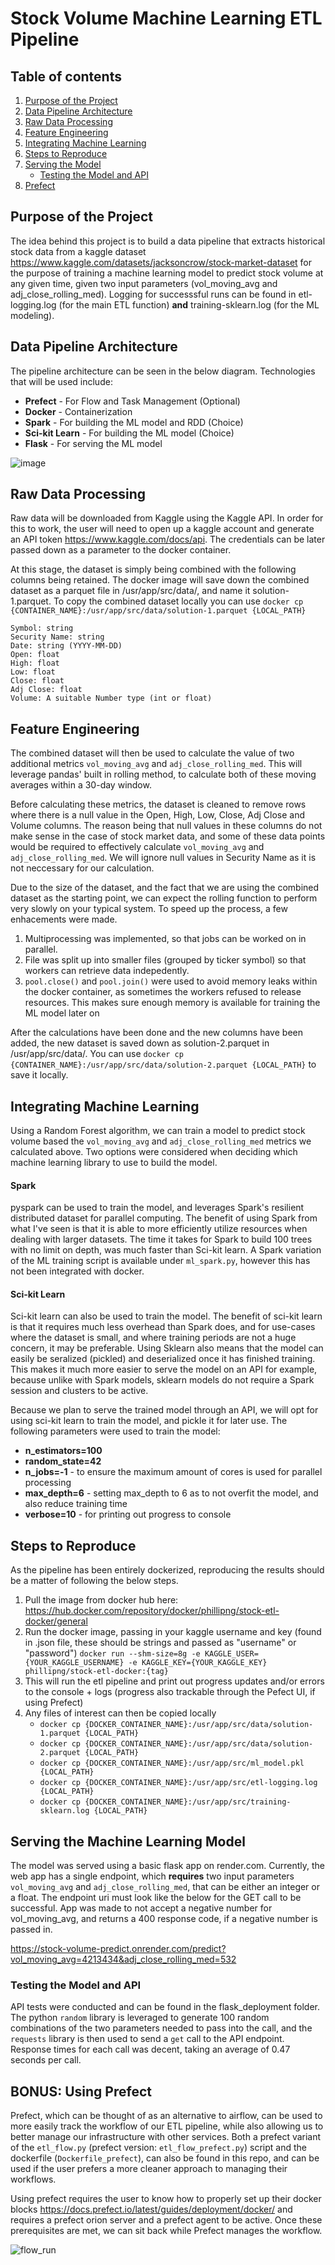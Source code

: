 # Stock Volume Machine Learning ETL Pipeline

## Table of contents
1. [Purpose of the Project](#purpose)
2. [Data Pipeline Architecture](#architecture)
3. [Raw Data Processing](#raw)
4. [Feature Engineering](#feat)
5. [Integrating Machine Learning](#ml)
6. [Steps to Reproduce](#repro)
7. [Serving the Model](#serve)
    * [Testing the Model and API](#test)
9. [Prefect](#prefect)

## Purpose of the Project <a name='purpose'></a>
The idea behind this project is to build a data pipeline that extracts historical stock data from a kaggle dataset https://www.kaggle.com/datasets/jacksoncrow/stock-market-dataset for the purpose of training a machine learning model to predict stock volume at any given time, given two input parameters (vol_moving_avg and adj_close_rolling_med). Logging for successsful runs can be found in etl-logging.log (for the main ETL function) **and** training-sklearn.log (for the ML modeling).

## Data Pipeline Architecture <a name='architecture'></a>
The pipeline architecture can be seen in the below diagram. Technologies that will be used include:
* <b>Prefect</b> - For Flow and Task Management (Optional)
* <b>Docker</b> - Containerization
* <b>Spark</b> - For building the ML model and RDD (Choice)
* <b>Sci-kit Learn</b> - For building the ML model (Choice)
* <b>Flask</b> - For serving the ML model

![image](https://github.com/Phillip-N/de-work-sample/assets/10274304/fbcd05ff-6669-4148-adff-e778b0f470bb)

## Raw Data Processing <a name='raw'></a>
Raw data will be downloaded from Kaggle using the Kaggle API. In order for this to work, the user will need to open up a kaggle account and generate an API token https://www.kaggle.com/docs/api. The credentials can be later passed down as a parameter to the docker container.

At this stage, the dataset is simply being combined with the following columns being retained. The docker image will save down the combined dataset as a parquet file in /usr/app/src/data/, and name it solution-1.parquet. To copy the combined dataset locally you can use `docker cp {CONTAINER_NAME}:/usr/app/src/data/solution-1.parquet {LOCAL_PATH}`
```
Symbol: string
Security Name: string
Date: string (YYYY-MM-DD)
Open: float
High: float
Low: float
Close: float
Adj Close: float
Volume: A suitable Number type (int or float)
```

## Feature Engineering <a name='feat'></a>
The combined dataset will then be used to calculate the value of two additional metrics `vol_moving_avg` and `adj_close_rolling_med`. This will leverage pandas' built in rolling method, to calculate both of these moving averages within a 30-day window.

Before calculating these metrics, the dataset is cleaned to remove rows where there is a null value in the Open, High, Low, Close, Adj Close and Volume columns. The reason being that null values in these columns do not make sense in the case of stock market data, and some of these data points would be required to effectively calculate `vol_moving_avg` and `adj_close_rolling_med`. We will ignore null values in Security Name as it is not neccessary for our calculation.

Due to the size of the dataset, and the fact that we are using the combined dataset as the starting point, we can expect the rolling function to perform very slowly on your typical system. To speed up the process, a few enhacements were made.
1. Multiprocessing was implemented, so that jobs can be worked on in parallel.
2. File was split up into smaller files (grouped by ticker symbol) so that workers can retrieve data indepedently.
3. `pool.close()` and `pool.join()` were used to avoid memory leaks within the docker container, as sometimes the workers refused to release resources. This makes sure enough memory is available for training the ML model later on

After the calculations have been done and the new columns have been added, the new dataset is saved down as solution-2.parquet in /usr/app/src/data/. You can use `docker cp {CONTAINER_NAME}:/usr/app/src/data/solution-2.parquet {LOCAL_PATH}` to save it locally.


## Integrating Machine Learning <a name='ml'></a>
Using a Random Forest algorithm, we can train a model to predict stock volume based the `vol_moving_avg` and `adj_close_rolling_med` metrics we calculated above. Two options were considered when deciding which machine learning library to use to build the model.

#### Spark
pyspark can be used to train the model, and leverages Spark's resilient distributed dataset for parallel computing. The benefit of using Spark from what I've seen is that it is able to more efficiently utilize resources when dealing with larger datasets. The time it takes for Spark to build 100 trees with no limit on depth, was much faster than Sci-kit learn. A Spark variation of the ML training script is available under `ml_spark.py`, however this has not been integrated with docker.

#### Sci-kit Learn
Sci-kit learn can also be used to train the model. The benefit of sci-kit learn is that it requires much less overhead than Spark does, and for use-cases where the dataset is small, and where training periods are not a huge concern, it may be preferable. Using Sklearn also means that the model can easily be seralized (pickled) and deserialized once it has finished training. This makes it much more easier to serve the model on an API for example, because unlike with Spark models, sklearn models do not require a Spark session and clusters to be active.

Because we plan to serve the trained model through an API, we will opt for using sci-kit learn to train the model, and pickle it for later use. The following parameters were used to train the model:
* <b>n_estimators=100</b>
* <b>random_state=42</b>
* <b>n_jobs=-1</b> - to ensure the maximum amount of cores is used for parallel processing
* <b>max_depth=6</b> - setting max_depth to 6 as to not overfit the model, and also reduce training time
* <b>verbose=10</b> - for printing out progress to console

## Steps to Reproduce <a name='repro'></a>
As the pipeline has been entirely dockerized, reproducing the results should be a matter of following the below steps.

1. Pull the image from docker hub here: https://hub.docker.com/repository/docker/phillipng/stock-etl-docker/general
2. Run the docker image, passing in your kaggle username and key (found in .json file, these should be strings and passed as "username" or "password") `docker run --shm-size=8g -e KAGGLE_USER={YOUR_KAGGLE_USERNAME} -e KAGGLE_KEY={YOUR_KAGGLE_KEY} phillipng/stock-etl-docker:{tag}`
3. This will run the etl pipeline and print out progress updates and/or errors to the console + logs (progress also trackable through the Pefect UI, if using Prefect)
4. Any files of interest can then be copied locally
   * `docker cp {DOCKER_CONTAINER_NAME}:/usr/app/src/data/solution-1.parquet {LOCAL_PATH}`
   * `docker cp {DOCKER_CONTAINER_NAME}:/usr/app/src/data/solution-2.parquet {LOCAL_PATH}`
   * `docker cp {DOCKER_CONTAINER_NAME}:/usr/app/src/ml_model.pkl {LOCAL_PATH}`
   * `docker cp {DOCKER_CONTAINER_NAME}:/usr/app/src/etl-logging.log {LOCAL_PATH}`
   * `docker cp {DOCKER_CONTAINER_NAME}:/usr/app/src/training-sklearn.log {LOCAL_PATH}`

## Serving the Machine Learning Model <a name='serve'></a>
The model was served using a basic flask app on render.com. Currently, the web app has a single endpoint, which **requires** two input parameters `vol_moving_avg` and `adj_close_rolling_med`, that can be either an integer or a float. The endpoint uri must look like the below for the GET call to be successful. App was made to not accept a negative number for vol_moving_avg, and returns a 400 response code, if a negative number is passed in.

https://stock-volume-predict.onrender.com/predict?vol_moving_avg=4213434&adj_close_rolling_med=532

### Testing the Model and API <a name='test'></a>
API tests were conducted and can be found in the flask_deployment folder. The python `random` library is leveraged to generate 100 random combinations of the two parameters needed to pass into the call, and the `requests` library is then used to send a `get` call to the API endpoint. Response times for each call was decent, taking an average of 0.47 seconds per call.

## BONUS: Using Prefect <a name='prefect'></a>
Prefect, which can be thought of as an alternative to airflow, can be used to more easily track the workflow of our ETL pipeline, while also allowing us to better manage our infrastructure with other services. Both a prefect variant of the `etl_flow.py` (prefect version: `etl_flow_prefect.py`) script and the dockerfile (`Dockerfile_prefect`), can also be found in this repo, and can be used if the user prefers a more cleaner approach to managing their workflows.

Using prefect requires the user to know how to properly set up their docker blocks https://docs.prefect.io/latest/guides/deployment/docker/ and requires a prefect orion server and a prefect agent to be active. Once these prerequisites are met, we can sit back while Prefect manages the workflow.

![flow_run](https://github.com/Phillip-N/de-work-sample/assets/10274304/15c7d95a-e214-4dda-b6ae-6662af78d575)



